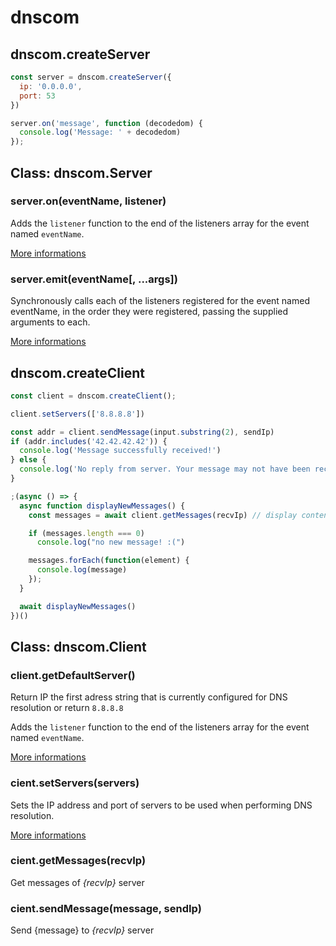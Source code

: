 dnscom
======

<!-- TODO BADGES -->

dnscom.createServer
-------------------

```javascript
const server = dnscom.createServer({
  ip: '0.0.0.0',
  port: 53
})

server.on('message', function (decodedom) {
  console.log('Message: ' + decodedom)
});
```

Class: dnscom.Server
--------------------

### server.on(eventName, listener)

Adds the `listener` function to the end of the listeners array for the event named `eventName`.

[More informations](https://nodejs.org/api/events.html#events_emitter_on_eventname_listener)

### server.emit(eventName[, ...args])

Synchronously calls each of the listeners registered for the event named eventName, in the order
they were registered, passing the supplied arguments to each.

[More informations](https://nodejs.org/api/events.html#events_emitter_emit_eventname_args)

dnscom.createClient
-------------------

```javascript
const client = dnscom.createClient();

client.setServers(['8.8.8.8'])

const addr = client.sendMessage(input.substring(2), sendIp)
if (addr.includes('42.42.42.42')) {
  console.log('Message successfully received!')
} else {
  console.log('No reply from server. Your message may not have been received.')
}

;(async () => {
  async function displayNewMessages() {
    const messages = await client.getMessages(recvIp) // display contents

    if (messages.length === 0)
      console.log("no new message! :(")

    messages.forEach(function(element) {
      console.log(message)
    });
  }

  await displayNewMessages()
})()
```

Class: dnscom.Client
--------------------

### client.getDefaultServer()

Return IP the first adress string that is currently configured for DNS resolution or return `8.8.8.8`

Adds the `listener` function to the end of the listeners array for the event named `eventName`.

[More informations](https://nodejs.org/api/dns.html#dns_dns_getservers)

### cient.setServers(servers)

Sets the IP address and port of servers to be used when performing DNS resolution.

[More informations](https://nodejs.org/api/dns.html#dns_dns_setservers_servers)

### cient.getMessages(recvIp)

Get messages of *{recvIp}* server

### cient.sendMessage(message, sendIp)

Send {message} to *{recvIp}* server
